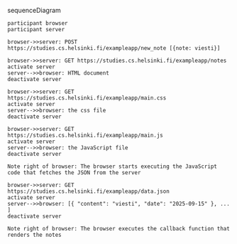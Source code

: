 sequenceDiagram

    participant browser
    participant server
    
    browser->>server: POST https://studies.cs.helsinki.fi/exampleapp/new_note [{note: viesti}]

    browser->>server: GET https://studies.cs.helsinki.fi/exampleapp/notes
    activate server
    server-->>browser: HTML document
    deactivate server
    
    browser->>server: GET https://studies.cs.helsinki.fi/exampleapp/main.css
    activate server
    server-->>browser: the css file
    deactivate server
    
    browser->>server: GET https://studies.cs.helsinki.fi/exampleapp/main.js
    activate server
    server-->>browser: the JavaScript file
    deactivate server
    
    Note right of browser: The browser starts executing the JavaScript code that fetches the JSON from the server
    
    browser->>server: GET https://studies.cs.helsinki.fi/exampleapp/data.json
    activate server
    server-->>browser: [{ "content": "viesti", "date": "2025-09-15" }, ... ]
    deactivate server    

    Note right of browser: The browser executes the callback function that renders the notes 
